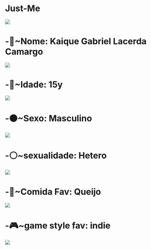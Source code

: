 # Just-Me
![](https://media2.giphy.com/media/mIg1Ik3KYxy0WylN3W/giphy.gif?cid=6c09b95277z5ubfw5yvvlk6wkpmn7e6q7h9jivb7y6l3yx5v&ep=v1_gifs_search&rid=giphy.gif&ct=g)
# -📛~Nome: Kaique Gabriel Lacerda Camargo
![](https://64.media.tumblr.com/6d4b1ece6a945fe9966f4346c6705567/8f144a3754bb04b9-b9/s540x810/7a21e3d1693ba36881d43c2cb977143f5dd18f6e.gif)
# -👴~Idade: 15y
![](https://www.maddymakesgames.com/articles/celeste_and_forgiveness/images/3.gif)
# -⚫~Sexo: Masculino
![](https://64.media.tumblr.com/452115a94309de388a764d1fd618c39f/tumblr_inline_p08wz4jeSI1qdiwz3_540.gif)
# -⚪~sexualidade: Hetero
![](https://media.tenor.com/CFST52puBgYAAAAd/hollow-knight.gif)
# -🥘~Comida Fav:  Queijo
![](https://steamuserimages-a.akamaihd.net/ugc/1826772585313072382/F5C8BB0F64C9028DA04A32FB3945BE031E3E3B05/)
# -🎮~game style fav: indie
![](https://media.tenor.com/g_jk1kI6mgkAAAAC/hollow-knight.gif)

